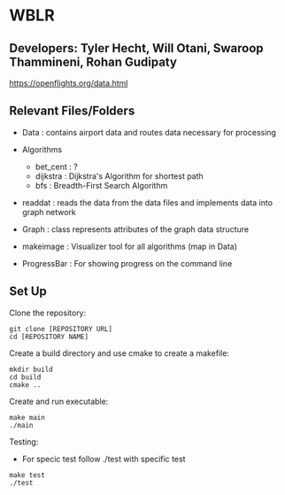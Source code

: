 # WBLR

## Developers: Tyler Hecht, Will Otani, Swaroop Thammineni, Rohan Gudipaty

https://openflights.org/data.html

## Relevant Files/Folders

* Data : contains airport data and routes data necessary for processing

* Algorithms
    * bet_cent : ?
    * dijkstra : Dijkstra's Algorithm for shortest path
    * bfs : Breadth-First Search Algorithm
* readdat : reads the data from the data files and implements data into graph network
* Graph : class represents attributes of the graph data structure
* makeimage : Visualizer tool for all algorithms (map in Data)
* ProgressBar : For showing progress on the command line


## Set Up
Clone the repository:

```
git clone [REPOSITORY URL]
cd [REPOSITORY NAME]
````

Create a build directory and use cmake to create a makefile:

```
mkdir build
cd build
cmake ..
```

Create and run executable:

```
make main
./main
```

Testing:
* For specic test follow ./test with specific test 

```
make test
./test
```
